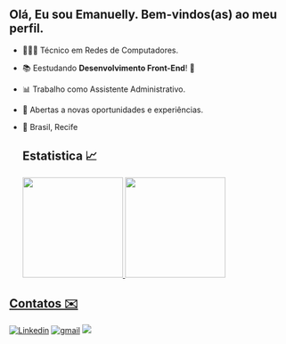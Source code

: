 ## Olá, Eu sou Emanuelly. Bem-vindos(as) ao meu perfil.

- 👩🏻‍💻 Técnico em Redes de Computadores.
- 📚 Eestudando **Desenvolvimento Front-End**! 🚀
- 📊 Trabalho como Assistente Administrativo.
- 🧐 Abertas a novas oportunidades e experiências.
- 📍 Brasil, Recife


  ## Estatistica 📈
  <a href="https://beacons.ai/emanuellycs">
  <img height="180em" src="https://github-readme-stats.vercel.app/api?username=emanuellycs&show_icons=true&theme=dracula&include_all_commits=true&count_private=true"/>
  <img height="180em" src="https://github-readme-stats.vercel.app/api/top-langs/?username=emanuellycs&layout=compact&langs_count=16&theme=dracula"/>
</div>

## Contatos ✉️
  [![Linkedin](https://img.shields.io/badge/LinkedIn-0077B5?style=for-the-badge&logo=linkedin&logoColor=white)]([https://www.linkedin.com/in/juliaathar/](https://www.linkedin.com/in/emanuellycs/))
  [![gmail](https://img.shields.io/badge/Gmail-D14836?style=for-the-badge&logo=gmail&logoColor=white)](mailto:emanuelly.csilvaa@gmail.com)
   <a href="https://www.instagram.com/mannukoficial/" target="_blank"><img src="https://img.shields.io/badge/-Instagram-%23E4405F?style=for-the-badge&logo=instagram&logoColor=white" target="_blank"></a>


